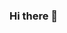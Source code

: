 ### Hi there 👋

<!--
**samuelpenay/samuelpenay** is a ✨ _special_ ✨ repository because its `README.md` (this file) appears on your GitHub profile.

Here are some ideas to get you started:

- 🔭 I’m currently working on IIT
- 🌱 I’m currently learning Machinne Learning
- 👯 I’m looking to collaborate on Building automation
- 🤔 I’m looking for help with Python
- 💬 Ask me about Energy
- 📫 How to reach me: spena@comillas.edu
- 😄 Pronouns: It/That
- ⚡ Fun fact: I dont like mango
-->
